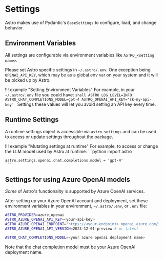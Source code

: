 # Settings

Astro makes use of Pydantic's `BaseSettings` to configure, load, and change behavior.

## Environment Variables
All settings are configurable via environment variables like `ASTRO_<setting name>`.

Please set Astro specific settings in `~/.astro/.env`. One exception being `OPENAI_API_KEY`, which may be as a global env var on your system and it will be picked up by Astro.

!!! example "Setting Environment Variables"
    For example, in your `~/.astro/.env` file you could have:
    ```shell
    ASTRO_LOG_LEVEL=INFO
    ASTRO_CHAT_COMPLETIONS_MODEL=gpt-4
    ASTRO_OPENAI_API_KEY='sk-my-api-key'
    ```
    Settings these values will let you avoid setting an API key every time. 

## Runtime Settings
A runtime settings object is accessible via `astro.settings` and can be used to access or update settings throughout the package.

!!! example "Mutating settings at runtime"
    For example, to access or change the LLM model used by Astro at runtime:
    ```python
    import astro

    astro.settings.openai.chat.completions.model = 'gpt-4'
    ```

## Settings for using Azure OpenAI models
_Some_ of Astro's functionality is supported by Azure OpenAI services.

After setting up your Azure OpenAI account and deployment, set these environment variables in your environment, `~/.astro/.env`, or `.env` file:

```bash
ASTRO_PROVIDER=azure_openai
ASTRO_AZURE_OPENAI_API_KEY=<your-api-key>
ASTRO_AZURE_OPENAI_ENDPOINT="https://<your-endpoint>.openai.azure.com/"
ASTRO_AZURE_OPENAI_API_VERSION=2023-12-01-preview # or latest

ASTRO_CHAT_COMPLETIONS_MODEL=<your azure openai deployment name>
```

Note that the chat completion model must be your Azure OpenAI deployment name.